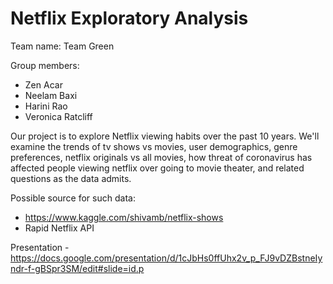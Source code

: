 # Netflix Exploratory Analysis

Team name: Team Green

Group members: 
* Zen Acar
* Neelam Baxi
* Harini Rao
* Veronica Ratcliff

Our project is to explore Netflix viewing habits over the past 10 years. We'll examine the trends of tv shows vs movies, user demographics, genre preferences, netflix originals vs all movies, how threat of coronavirus has affected people viewing netflix over going to movie theater, and related questions as the data admits.    

Possible source for such data: 
* https://www.kaggle.com/shivamb/netflix-shows
* Rapid Netflix API

Presentation - https://docs.google.com/presentation/d/1cJbHs0ffUhx2v_p_FJ9vDZBstneIyndr-f-gBSpr3SM/edit#slide=id.p
